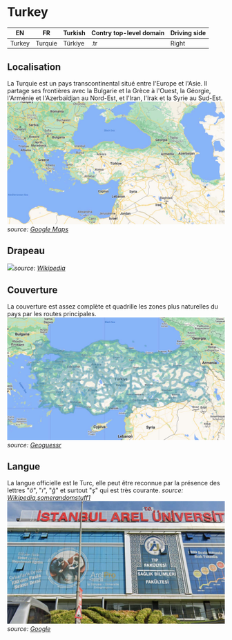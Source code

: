 # Turkey

EN | FR | Turkish | Contry top-level domain | Driving side
--- | --- | --- | --- | ---
Turkey | Turquie | Türkiye  | .tr | Right

## Localisation

La Turquie est un pays transcontinental situé entre l'Europe et l'Asie. Il partage ses frontières avec la Bulgarie et la Grèce à l'Ouest, la Géorgie, l'Arménie et l'Azerbaïdjan au Nord-Est, et l'Iran, l'Irak et la Syrie au Sud-Est.  
<img src="src/tr001.jpg" width="640">
*source: [Google Maps](https://www.google.com/maps)*

## Drapeau

<img src="https://upload.wikimedia.org/wikipedia/commons/thumb/b/b4/Flag_of_Turkey.svg/1280px-Flag_of_Turkey.svg.png" width="640">*source: [Wikipedia](https://en.wikipedia.org/wiki/Turkey)*

## Couverture

La couverture est assez complète et quadrille les zones plus naturelles du pays par les routes principales.  
<img src="src/tr002.jpg" width="640">
*source: [Geoguessr](https://www.geoguessr.com/)*

## Langue

La langue officielle est le Turc, elle peut être reconnue par la présence des lettres "*ö*", "*ı*", "*ğ*" et surtout "*ş*" qui est très courante. *source: [Wikipedia](https://en.wikipedia.org/wiki/Turkish_language),[somerandomstuff1](https://somerandomstuff1.wordpress.com/2019/02/08/geoguessr-the-top-tips-tricks-and-techniques/)*  
<img src="src/tr003.jpg" width="640">
*source: [Google](https://earth.google.com/web)*
